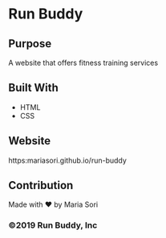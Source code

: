 # Run Buddy

## Purpose
A website that offers fitness training services

## Built With
* HTML
* CSS

## Website
https:mariasori.github.io/run-buddy

## Contribution
Made with ❤️ by Maria Sori

### ©️2019 Run Buddy, Inc 
